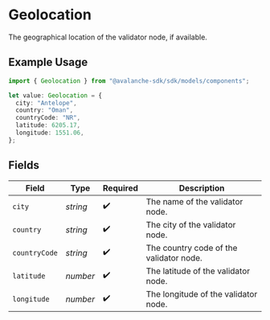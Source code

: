 # Geolocation

The geographical location of the validator node, if available.

## Example Usage

```typescript
import { Geolocation } from "@avalanche-sdk/sdk/models/components";

let value: Geolocation = {
  city: "Antelope",
  country: "Oman",
  countryCode: "NR",
  latitude: 6205.17,
  longitude: 1551.06,
};
```

## Fields

| Field                                   | Type                                    | Required                                | Description                             |
| --------------------------------------- | --------------------------------------- | --------------------------------------- | --------------------------------------- |
| `city`                                  | *string*                                | :heavy_check_mark:                      | The name of the validator node.         |
| `country`                               | *string*                                | :heavy_check_mark:                      | The city of the validator node.         |
| `countryCode`                           | *string*                                | :heavy_check_mark:                      | The country code of the validator node. |
| `latitude`                              | *number*                                | :heavy_check_mark:                      | The latitude of the validator node.     |
| `longitude`                             | *number*                                | :heavy_check_mark:                      | The longitude of the validator node.    |